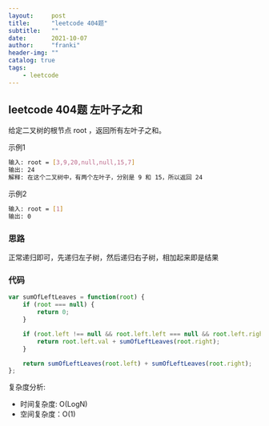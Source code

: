 ```yaml
---
layout:     post
title:      "leetcode 404题"
subtitle:   ""
date:       2021-10-07
author:     "franki"
header-img: ""
catalog: true
tags:
    - leetcode
---
```


## leetcode 404题 左叶子之和

给定二叉树的根节点 root ，返回所有左叶子之和。

示例1

```bash
输入: root = [3,9,20,null,null,15,7] 
输出: 24 
解释: 在这个二叉树中，有两个左叶子，分别是 9 和 15，所以返回 24
```

示例2

```bash
输入: root = [1]
输出: 0
```

### 思路

正常递归即可，先递归左子树，然后递归右子树，相加起来即是结果

### 代码

```js
var sumOfLeftLeaves = function(root) {
    if (root === null) {
        return 0;
    }

    if (root.left !== null && root.left.left === null && root.left.right === null) {
        return root.left.val + sumOfLeftLeaves(root.right);
    }

    return sumOfLeftLeaves(root.left) + sumOfLeftLeaves(root.right);
};
```

复杂度分析:

- 时间复杂度: O(LogN)
- 空间复杂度：O(1)
